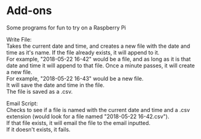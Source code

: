 # Add-ons
Some programs for fun to try on a Raspberry Pi


Write File:\
  Takes the current date and time, and creates a new file with the date and time as it's name. If the file already exists, it will append to it.\
  For example, "2018-05-22 16-42" would be a file, and as long as it is that date and time it will append to that file. Once a minute passes, it will create a new file.\
  For example, "2018-05-22 16-43" would be a new file.\
  It will save the date and time in the file.\
  The file is saved as a .csv.
  
Email Script:\
  Checks to see if a file is named with the current date and time and a .csv extension (would look for a file named "2018-05-22 16-42.csv").\
  If that file exists, it will email the file to the email inputted.\
  If it doesn't exists, it fails.
